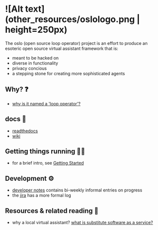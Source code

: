 # ![Alt text](other_resources/oslologo.png | height=250px)
The oslo (open source loop operator) project is an effort to produce an esoteric open source virtual assistant framework that is:

- meant to be hacked on
- diverse in functionality
- privacy concious
- a stepping stone for creating more sophisticated agents

## Why? ❓
- [why is it named a 'loop operator'?](https://github.com/atomdog/oslo/wiki/Some-Background)
## docs 📖
- [readthedocs](oslo.readthedocs.io)
- [wiki](https://github.com/atomdog/oslo/wiki)

## Getting things running 👩‍💻
- for a brief intro, see [Getting Started](https://github.com/atomdog/oslo/wiki/Getting-Started)


## Development ⚙️
- [developer notes](devnotes.md) contains bi-weekly informal entries on progress
- the [jira](https://buspark.atlassian.net/jira/software/projects/OSLO/boards/25/roadmap) has a more formal log

## Resources & related reading 💭
- why a local virtual assistant? [what is substitute software as a service?](https://www.gnu.org/philosophy/who-does-that-server-really-serve.html)
